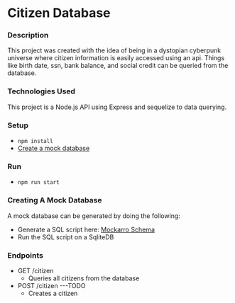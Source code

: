 # Citizen Database

### Description
This project was created with the idea of being in a dystopian cyberpunk universe where citizen information is easily accessed using an api. Things like birth date, ssn, bank balance, and social credit can be queried from the database.

### Technologies Used
This project is a Node.js API using Express and sequelize to data querying.

### Setup
- `npm install`
- [Create a mock database](#creating-a-mock-database)

### Run
- `npm run start`

### Creating A Mock Database
A mock database can be generated by doing the following:
- Generate a SQL script here: [Mockarro Schema](https://www.mockaroo.com/6fca0c50) 
- Run the SQL script on a SqliteDB

### Endpoints
- GET /citizen
    - Queries all citizens from the database
- POST /citizen ---TODO
    - Creates a citizen